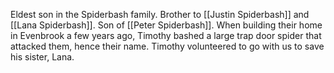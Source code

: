 Eldest son in the Spiderbash family.
Brother to [[Justin Spiderbash]] and [[Lana Spiderbash]].
Son of [[Peter Spiderbash]].
When building their home in Evenbrook a few years ago, Timothy bashed a large trap door spider that attacked them, hence their name.
Timothy volunteered to go with us to save his sister, Lana.
